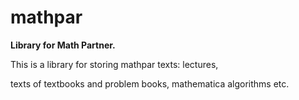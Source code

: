 # mathpar
<p><B>Library for Math Partner.</B>
<p>This is a library for storing mathpar texts:  lectures,
<p> texts of textbooks and problem books, mathematica algorithms etc.
